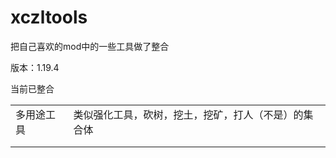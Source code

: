 # xczltools



把自己喜欢的mod中的一些工具做了整合

版本：1.19.4



当前已整合

|            |                                                      |
| ---------- | ---------------------------------------------------- |
| 多用途工具 | 类似强化工具，砍树，挖土，挖矿，打人（不是）的集合体 |
|            |                                                      |
|            |                                                      |

